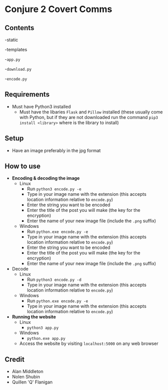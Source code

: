 Conjure 2 Covert Comms
=

Contents
-
-static

-templates

-`app.py`

-`download.py`

-`encode.py`


Requirements
- 
- Must have Python3 installed
  - Must have the libaries `Flask` and `Pillow` installed (these usually
  come with Python, but if they are not downloaded run the command
  `pip3 install <library>` where <library> is the library to install)

Setup
-
- Have an image preferably in the jpg format

How to use
-
- **Encoding & decoding the image**
  - Linux
    - Run `python3 encode.py -e`
    - Type in your image name with the extension (this accepts 
    location information relative to `encode.py`)
    - Enter the string you want to be encoded
    - Enter the title of the post you will make (the key for the encryption)
    - Enter the name of your new image file (include the `.png` suffix)
  - Windows
    - Run `python.exe encode.py -e`
    - Type in your image name with the extension (this accepts 
    location information relative to `encode.py`)
    - Enter the string you want to be encoded
    - Enter the title of the post you will make (the key for the encryption)
    - Enter the name of your new image file (include the `.png` suffix)
- Decode
  - Linux
    - Run `python3 encode.py -d`
    - Type in your image name with the extension (this accepts 
    location information relative to `encode.py`)
  - Windows
    - Run `python.exe encode.py -e`
    - Type in your image name with the extension (this accepts 
    location information relative to `encode.py`)
- **Running the website**
  - Linux
    - `python3 app.py`
  - Windows
    - `python.exe app.py`
  - Access the website by visiting `localhost:5000` on any web browser

Credit
-
- Alan Middleton
- Nolen Shubin
- Quillen 'Q' Flanigan